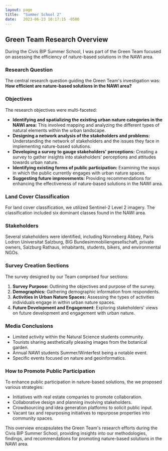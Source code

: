 ```yaml
---
layout: page
title:  "Summer School 2"
date:   2023-06-23 10:17:15 -0500
---
```



## Green Team Research Overview

During the Civis BIP Summer School, I was part of the Green Team focused on assessing the efficiency of nature-based solutions in the NAWI area. 

### Research Question
The central research question guiding the Green Team's investigation was: **How efficient are nature-based solutions in the NAWI area?**

### Objectives
The research objectives were multi-faceted:
- **Identifying and spatializing the existing urban nature categories in the NAWI area:** This involved mapping and analyzing the different types of natural elements within the urban landscape.
- **Designing a network analysis of the stakeholders and problems:** Understanding the network of stakeholders and the issues they face in implementing nature-based solutions.
- **Developing a survey to gauge stakeholders' perceptions:** Creating a survey to gather insights into stakeholders' perceptions and attitudes towards urban nature.
- **Identifying existing forms of public participation:** Examining the ways in which the public currently engages with urban nature spaces.
- **Suggesting future improvements:** Providing recommendations for enhancing the effectiveness of nature-based solutions in the NAWI area.

### Land Cover Classification
For land cover classification, we utilized Sentinel-2 Level 2 imagery. The classification included six dominant classes found in the NAWI area.

### Stakeholders
Several stakeholders were identified, including Nonneberg Abbey, Paris Lodron Universitat Salzburg, BIG Bundesimmobiliengesellschaft, private owners, Salzburg Rathaus, inhabitants, students, bikers, and environmental NGOs.

### Survey Creation Sections
The survey designed by our Team comprised four sections:
1. **Survey Purpose:** Outlining the objectives and purpose of the survey.
2. **Demographics:** Gathering demographic information from respondents.
3. **Activities in Urban Nature Spaces:** Assessing the types of activities individuals engage in within urban nature spaces.
4. **Future Development and Engagement:** Exploring stakeholders' views on future development and engagement with urban nature.

### Media Conclusions
- Limited activity within the Natural Science students community.
- Tourists sharing aesthetically pleasing images from the botanical garden.
- Annual NAWI students Summer/Winterfest being a notable event.
- Specific events focused on nature and geoinformatics.

### How to Promote Public Participation
To enhance public participation in nature-based solutions, the we proposed various strategies:
- Initiatives with real estate companies to promote collaboration.
- Collaborative design and planning involving stakeholders.
- Crowdsourcing and idea generation platforms to solicit public input.
- Vacant tax and repurposing initiatives to repurpose properties into community spaces.

This overview encapsulates the Green Team's research efforts during the Civis BIP Summer School, providing insights into our methodologies, findings, and recommendations for promoting nature-based solutions in the NAWI area.

